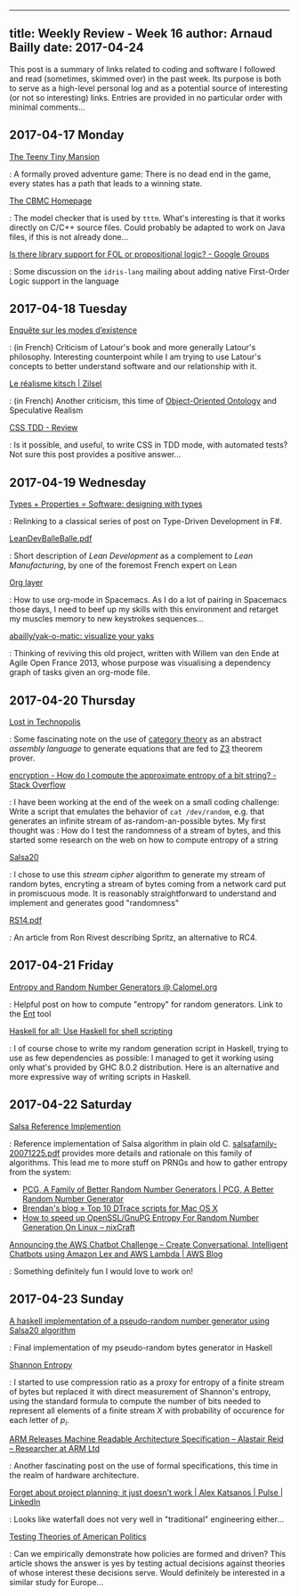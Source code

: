 ------------
title: Weekly Review - Week 16
author: Arnaud Bailly 
date: 2017-04-24
------------

This post is a summary of links related to coding and software I followed and read (sometimes, skimmed over) in the past week. Its purpose is both to serve as a high-level personal log and as a potential source of interesting (or not so interesting) links. Entries are provided in no particular order with minimal comments…

## 2017-04-17 Monday

[The Teeny Tiny Mansion](http://svn.clifford.at/handicraft/2017/tttm/README)

: A formally proved adventure game: There is no dead end in the game, every states has a path that leads to a winning state.

[The CBMC Homepage](http://www.cprover.org/cbmc/)

: The model checker that is used by `tttm`. What's interesting is that it works directly on C/C++ source files. Could probably be adapted to work on Java files, if this is not already done...

[Is there library support for FOL or propositional logic? - Google Groups](https://groups.google.com/forum/#!topic/idris-lang/DHYUrWZEa8Q)

: Some discussion on the `idris-lang` mailing about adding native First-Order Logic support in the language

## 2017-04-18 Tuesday

[Enquête sur les modes d’existence](http://sociologie.revues.org/1573)

: (in French) Criticism of Latour's book and more generally Latour's philosophy. Interesting counterpoint while I am trying to use Latour's concepts to better understand software and our relationship with it.

[Le réalisme kitsch | Zilsel](http://zilsel.hypotheses.org/2103#comments)

: (in French) Another criticism, this time of [Object-Oriented Ontology](/posts/weekly-review-15.html) and Speculative Realism

[CSS TDD - Review](http://www.codecraftuk.org/events/2015/02/css-tdd-review)

: Is it possible, and useful, to write CSS in TDD mode, with automated tests? Not sure this post provides a positive answer...

## 2017-04-19 Wednesday

[Types + Properties = Software: designing with types](http://blog.ploeh.dk/2016/02/10/types-properties-software-designing-with-types/)

: Relinking to a classical series of post on Type-Driven Development in F#. 

[LeanDevBalleBalle.pdf](http://www.lean.enst.fr/wiki/pub/Lean/LesPublications/LeanDevBalleBalle.pdf)

: Short description of *Lean Development* as a complement to *Lean Manufacturing*, by one of the foremost French expert on Lean

[Org layer](http://spacemacs.org/layers/%2Bemacs/org/README.html#tree)

: How to use org-mode in Spacemacs. As I do a lot of pairing in Spacemacs those days, I need to beef up my skills with this environment and retarget my muscles memory to new keystrokes sequences...

[abailly/yak-o-matic: visualize your yaks](https://github.com/abailly/yak-o-matic)

: Thinking of reviving this old project, written with Willem van den Ende at Agile Open France 2013, whose purpose was visualising a dependency graph of tasks given an org-mode file.

## 2017-04-20 Thursday

[Lost in Technopolis](http://newartisans.com/2017/04/haskell-and-z3/)

: Some fascinating note on the use of [category theory](https://github.com/conal/concat) as an abstract *assembly language* to generate equations that are fed to [Z3](https://github.com/Z3Prover/z3) theorem prover.

[encryption - How do I compute the approximate entropy of a bit string? - Stack Overflow](http://stackoverflow.com/questions/2979174/how-do-i-compute-the-approximate-entropy-of-a-bit-string)

: I have been working at the end of the week on a small coding challenge: Write a script that emulates the behavior of `cat /dev/random`, e.g. that generates an infinite stream of as-random-an-possible bytes. My first thought was : How do I test the randomness of a stream of bytes, and this started some research on the web on how to compute entropy of a string

[Salsa20](https://en.wikipedia.org/wiki/Salsa20)

: I chose to use this *stream cipher* algorithm to generate my stream of random bytes, encryting a stream of bytes coming from a network card put in promiscuous mode. It is reasonably straightforward to understand and implement and generates good "randomness"

[RS14.pdf](https://people.csail.mit.edu/rivest/pubs/RS14.pdf)

: An article from Ron Rivest describing Spritz, an alternative to RC4.

## 2017-04-21 Friday

[Entropy and Random Number Generators @ Calomel.org](https://calomel.org/entropy_random_number_generators.html)

: Helpful post on how to compute "entropy" for random generators. Link to the [Ent](http://www.fourmilab.ch/random/random.zip) tool

[Haskell for all: Use Haskell for shell scripting](http://www.haskellforall.com/2015/01/use-haskell-for-shell-scripting.html)

: I of course chose to write my random generation script in Haskell, trying to use as few dependencies as possible: I managed to get it working using only what's provided by GHC 8.0.2 distribution. Here is an alternative and more expressive way of writing scripts in Haskell.

## 2017-04-22 Saturday

[Salsa Reference Implemention](https://cr.yp.to/snuffle/salsa20/ref/salsa20.c)

: Reference implementation of Salsa algorithm in plain old C. [salsafamily-20071225.pdf](https://cr.yp.to/snuffle/salsafamily-20071225.pdf) provides more details and rationale on this family of algorithms. This lead me to more stuff on PRNGs and how to gather entropy from the system:

* [PCG, A Family of Better Random Number Generators | PCG, A Better Random Number Generator](http://www.pcg-random.org/)
* [Brendan's blog » Top 10 DTrace scripts for Mac OS X](http://dtrace.org/blogs/brendan/2011/10/10/top-10-dtrace-scripts-for-mac-os-x/)
* [How to speed up OpenSSL/GnuPG Entropy For Random Number Generation On Linux – nixCraft](https://www.cyberciti.biz/open-source/debian-ubuntu-centos-linux-setup-additional-entropy-for-server-using-aveged-rng-tools-utils/)

[Announcing the AWS Chatbot Challenge – Create Conversational, Intelligent Chatbots using Amazon Lex and AWS Lambda | AWS Blog](https://aws.amazon.com/fr/blogs/aws/announcing-the-aws-chatbot-challenge-create-conversational-intelligent-chatbots-using-amazon-lex-and-aws-lambda/)

: Something definitely fun I would love to work on!

## 2017-04-23 Sunday

[A haskell implementation of a pseudo-random number generator using Salsa20 algorithm](https://gist.github.com/abailly/9c2b23cca63e66a71093b05462a1e17d)

: Final implementation of my pseudo-random bytes generator in Haskell

[Shannon Entropy](http://www.bearcave.com/misl/misl_tech/wavelets/compression/shannon.html)

: I started to use compression ratio as a proxy for entropy of a finite stream of bytes but replaced it with direct measurement of Shannon's entropy, using the standard formula to compute the number of bits needed to represent all elements of a finite stream $X$ with probability of occurence for each letter of $p_i$.

[ARM Releases Machine Readable Architecture Specification – Alastair Reid – Researcher at ARM Ltd](https://alastairreid.github.io/alastairreid.github.io/ARM-v8a-xml-release/)

: Another fascinating post on the use of formal specifications, this time in the realm of hardware architecture.

[Forget about project planning; it just doesn't work | Alex Katsanos | Pulse | LinkedIn](https://www.linkedin.com/pulse/forget-project-planning-just-doesnt-work-alex-katsanos?trk%3Dv-feed&trk%3Dv-feed&lipi%3Durn%253Ali%253Apage%253Ad_flagship3_feed%253Bh8fPT2gGIAweLWHuUJcjxQ%253D%253D)

: Looks like waterfall does not very well in "traditional" engineering either...

[Testing Theories of American Politics](https://scholar.princeton.edu/sites/default/files/mgilens/files/gilens_and_page_2014_-testing_theories_of_american_politics.doc.pdf)

: Can we empirically demonstrate how policies are formed and driven? This article shows the answer is yes by testing actual decisions against theories of whose interest these decisions serve. Would definitely be interested in a similar study for Europe...
